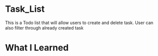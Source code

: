 # Task_List

This is a Todo list that will allow users to create and delete task. User can also filter through already created task

# What I Learned